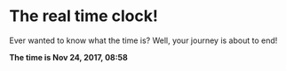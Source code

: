 # The real time clock!

Ever wanted to know what the time is? Well, your journey is about to end!

**The time is Nov 24, 2017, 08:58**